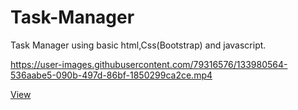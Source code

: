 # Task-Manager

Task Manager using basic html,Css(Bootstrap) and javascript. 



https://user-images.githubusercontent.com/79316576/133980564-536aabe5-090b-497d-86bf-1850299ca2ce.mp4


[View](https://sujaykummari.github.io/Task-Manager/)
